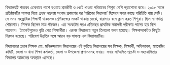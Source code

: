 বিদ্যালয়টি শহরের একেবারে পাশে হওয়ায় শ্রমজীবী ও খেটে খাওয়া পরিবারের শিশুরা বেশি পড়াশোনা করে। ২০১৮ সালে প্রতিষ্ঠানটির সাফল্য নিয়ে *প্রথম আলো*য় সংবাদ প্রকাশের পর ‘গরিবের বিদ্যালয়’ হিসেবে সবার কাছে পরিচিতি পায় সেটি। সে সময় সহস্রাধিক শিক্ষার্থী থাকলেও শ্রেণিকক্ষের সংকট থাকায় মেঝে, বারান্দায় বসে ক্লাস করত শিশুরা। ছিল না পর্যাপ্ত শৌচাগার। শিক্ষক ছিলেন মাত্র পাঁচজন। এত সংকটের পরও প্রতিবছর প্রাথমিক সমাপনী পরীক্ষায় পাসের হার ছিল শতভাগ। ট্যালেন্টপুলেও বৃত্তি পেত শিক্ষার্থীরা। এরপর বিদ্যালয়ে নতুন তিনতলা ভবন হয়েছে। শিক্ষকসংকটও কিছুটা নিরসন হয়েছে। পরিবেশ উন্নতির সঙ্গে আরও বড় সাফল্য এল বিদ্যালয়টির।

বিদ্যালয়ের প্রধান শিক্ষক মো. মনিরুজ্জামান বিদ্যালয়ের এই কৃতিত্ব বিদ্যালয়ের সব শিক্ষক, শিক্ষার্থী, অভিভাবক, ম্যানেজিং কমিটি, জেলা ও থানা শিক্ষা কর্মকর্তা, জেলা ও উপজেলা প্রশাসনসহ সবার। সবার সম্মিলিত প্রচেষ্টা ও সহযোগিতায় বিদ্যালয় আজকের অবস্থানে এসেছে।
